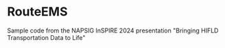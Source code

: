 # RouteEMS
 Sample code from the NAPSIG InSPIRE 2024 presentation "Bringing HIFLD Transportation Data to Life"
